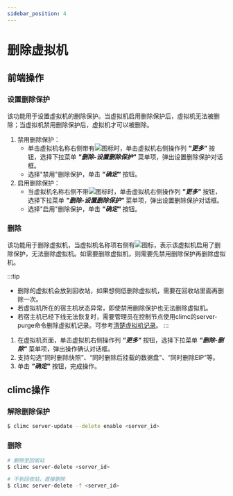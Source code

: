 ```yaml
---
sidebar_position: 4
---
```


# 删除虚拟机

## 前端操作

### 设置删除保护

该功能用于设置虚拟机的删除保护。当虚拟机启用删除保护后，虚拟机无法被删除；当虚拟机禁用删除保护后，虚拟机才可以被删除。

1. 禁用删除保护：
    - 单击虚拟机名称右侧带有![](/img/docs/getting-started/delprotect1.png)图标时，单击虚拟机右侧操作列 **_"更多"_** 按钮，选择下拉菜单 **_"删除-设置删除保护"_** 菜单项，弹出设置删除保护对话框。
    - 选择"禁用"删除保护，单击 **_"确定"_** 按钮。
2. 启用删除保护：
    - 当虚拟机名称右侧不带![](/img/docs/getting-started/delprotect1.png)图标时，单击虚拟机右侧操作列 **_"更多"_** 按钮，选择下拉菜单 **_"删除-设置删除保护"_** 菜单项，弹出设置删除保护对话框。
    - 选择"启用"删除保护，单击 **_"确定"_** 按钮。


### 删除

该功能用于删除虚拟机，当虚拟机名称项右侧有![](/img/docs/getting-started/delprotect1.png)图标，表示该虚拟机启用了删除保护，无法删除虚拟机。如需要删除虚拟机，则需要先禁用删除保护再删除虚拟机。

:::tip
- 删除的虚拟机会放到回收站，如果想侧低删除虚拟机，需要在回收站里面再删除一次。
- 若虚拟机所在的宿主机状态异常，即使禁用删除保护也无法删除虚拟机。
- 若宿主机已经下线无法恢复时，需要管理员在控制节点使用climc的server-purge命令删除虚拟机记录。可参考[清楚虚拟机记录](./purge)。
:::

1. 在虚拟机页面，单击虚拟机右侧操作列 **_"更多"_** 按钮，选择下拉菜单 **_"删除-删除"_** 菜单项，弹出操作确认对话框。
2. 支持勾选“同时删除快照”、“同时删除后挂载的数据盘”、“同时删除EIP”等。
3. 单击 **_"确定"_** 按钮，完成操作。

## climc操作

### 解除删除保护

```bash
$ climc server-update --delete enable <server_id>
```

### 删除

```bash
# 删除至回收站
$ climc server-delete <server_id>

# 不到回收站，直接删除
$ climc server-delete -f <server_id>
```
